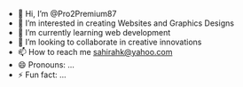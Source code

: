- 👋 Hi, I’m @Pro2Premium87
- 👀 I’m interested in creating Websites and Graphics Designs
- 🌱 I’m currently learning web development
- 💞️ I’m looking to collaborate in creative innovations
- 📫 How to reach me sahirahk@yahoo.com
- 😄 Pronouns: ...
- ⚡ Fun fact: ...

<!---
Pro2Premium87/Pro2Premium87 is a ✨ special ✨ repository because its `README.md` (this file) appears on your GitHub profile.
You can click the Preview link to take a look at your changes.
--->
